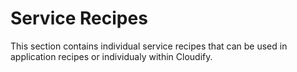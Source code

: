 Service Recipes
===============

This section contains individual service recipes that can be used in application recipes or individualy within Cloudify. 
 